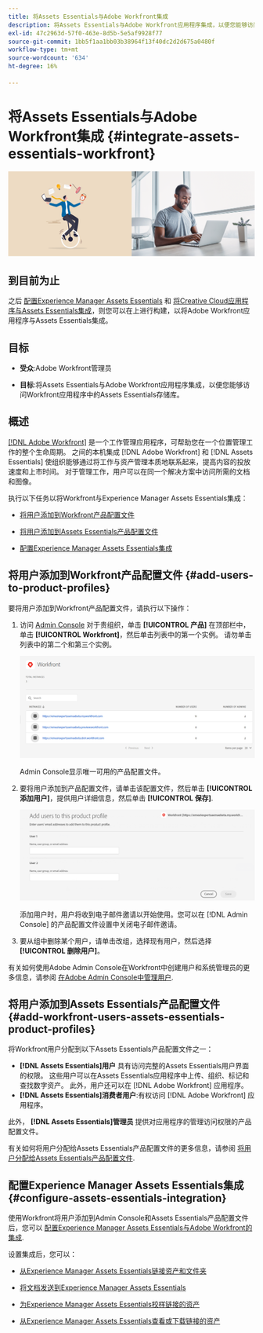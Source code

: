 ```yaml
---
title: 将Assets Essentials与Adobe Workfront集成
description: 将Assets Essentials与Adobe Workfront应用程序集成，以便您能够访问Workfront应用程序中的Assets Essentials存储库。
exl-id: 47c2963d-57f0-463e-8d5b-5e5af9928f77
source-git-commit: 1bb5f1aa1bb03b38964f13f40dc2d2d675a0480f
workflow-type: tm+mt
source-wordcount: '634'
ht-degree: 16%

---
```


# 将Assets Essentials与Adobe Workfront集成 {#integrate-assets-essentials-workfront}

![切换设色和浅色主题的偏好设置](assets/cce-workfront.png)

## 到目前为止

之后 [配置Experience Manager Assets Essentials](adminster-aem-assets-essentials.md) 和 [将Creative Cloud应用程序与Assets Essentials集成](integrate-assets-essentials-creative-cloud.md)，则您可以在上进行构建，以将Adobe Workfront应用程序与Assets Essentials集成。

## 目标

* **受众**:Adobe Workfront管理员

* **目标**:将Assets Essentials与Adobe Workfront应用程序集成，以便您能够访问Workfront应用程序中的Assets Essentials存储库。

## 概述

[[!DNL Adobe Workfront]](https://www.workfront.com/) 是一个工作管理应用程序，可帮助您在一个位置管理工作的整个生命周期。 之间的本机集成 [!DNL Adobe Workfront] 和 [!DNL Assets Essentials] 使组织能够通过将工作与资产管理本质地联系起来，提高内容的投放速度和上市时间。 对于管理工作，用户可以在同一个解决方案中访问所需的文档和图像。

执行以下任务以将Workfront与Experience Manager Assets Essentials集成：

* [将用户添加到Workfront产品配置文件](#add-users-to-product-profiles)

* [将用户添加到Assets Essentials产品配置文件](#add-workfront-users-assets-essentials-product-profiles)

* [配置Experience Manager Assets Essentials集成](#configure-assets-essentials-integration)

## 将用户添加到Workfront产品配置文件 {#add-users-to-product-profiles}

要将用户添加到Workfront产品配置文件，请执行以下操作：

1. 访问 [Admin Console](https://adminconsole.adobe.com) 对于贵组织，单击 **[!UICONTROL 产品]** 在顶部栏中，单击 **[!UICONTROL Workfront]**，然后单击列表中的第一个实例。 请勿单击列表中的第二个和第三个实例。

   ![Admin Console 管理员配置文件](assets/workfront-instances.png)

   Admin Console显示唯一可用的产品配置文件。

1. 要将用户添加到产品配置文件，请单击该配置文件，然后单击 **[!UICONTROL 添加用户]**，提供用户详细信息，然后单击 **[!UICONTROL 保存]**.

   ![添加用户管理员配置文件](assets/add-users-workfront.png)

   添加用户时，用户将收到电子邮件邀请以开始使用。您可以在 [!DNL Admin Console] 的产品配置文件设置中关闭电子邮件邀请。

1. 要从组中删除某个用户，请单击改组，选择现有用户，然后选择&#x200B;**[!UICONTROL 删除用户]**。

有关如何使用Adobe Admin Console在Workfront中创建用户和系统管理员的更多信息，请参阅 [在Adobe Admin Console中管理用户](https://one.workfront.com/s/document-item?bundleId=the-new-workfront-experience&amp;topicId=Content%2FAdministration_and_Setup%2FAdd_users%2FCreate_and_manage_users%2Fadmin-console.htm&amp;_LANG=enus).

## 将用户添加到Assets Essentials产品配置文件 {#add-workfront-users-assets-essentials-product-profiles}

将Workfront用户分配到以下Assets Essentials产品配置文件之一：

* **[!DNL Assets Essentials]用户** 具有访问完整的Assets Essentials用户界面的权限。 这些用户可以在Assets Essentials应用程序中上传、组织、标记和查找数字资产。 此外，用户还可以在 [!DNL Adobe Workfront] 应用程序。
* **[!DNL Assets Essentials]消费者用户**:有权访问 [!DNL Adobe Workfront] 应用程序。

此外， **[!DNL Assets Essentials]管理员** 提供对应用程序的管理访问权限的产品配置文件。

有关如何将用户分配给Assets Essentials产品配置文件的更多信息，请参阅 [将用户分配给Assets Essentials产品配置文件](adminster-aem-assets-essentials.md#add-users-to-product-profiles).

## 配置Experience Manager Assets Essentials集成 {#configure-assets-essentials-integration}

使用Workfront将用户添加到Admin Console和Assets Essentials产品配置文件后，您可以 [配置Experience Manager Assets Essentials与Adobe Workfront的集成](https://one.workfront.com/s/document-item?bundleId=the-new-workfront-experience&amp;topicId=Content%2FDocuments%2FAdobe_Workfront_for_Experience_Manager_Assets_Essentials%2F_workfront-for-aem-asset-essentials.htm).

设置集成后，您可以：

* [从Experience Manager Assets Essentials链接资产和文件夹](https://one.workfront.com/s/document-item?bundleId=the-new-workfront-experience&amp;topicId=Content%2FDocuments%2FAdobe_Workfront_for_Experience_Manager_Assets_Essentials%2Flink-to-aem.htm&amp;_LANG=enus)

* [将文档发送到Experience Manager Assets Essentials](https://one.workfront.com/s/document-item?bundleId=the-new-workfront-experience&amp;topicId=Content%2FDocuments%2FAdobe_Workfront_for_Experience_Manager_Assets_Essentials%2Fsend-to-aem.htm&amp;_LANG=enus)

* [为Experience Manager Assets Essentials校样链接的资产](https://one.workfront.com/s/document-item?bundleId=the-new-workfront-experience&amp;topicId=Content%2FDocuments%2FAdobe_Workfront_for_Experience_Manager_Assets_Essentials%2Fproof-linked-asset-aem.htm)

* [从Experience Manager Assets Essentials查看或下载链接的资产](https://one.workfront.com/s/document-item?bundleId=the-new-workfront-experience&amp;topicId=Content%2FDocuments%2FAdobe_Workfront_for_Experience_Manager_Assets_Essentials%2Fview-download-asset.htm)
